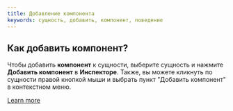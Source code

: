 ```yaml
---
title: Добавление компонента
keywords: сущность, добавить, компонент, поведение
---
```


## Как добавить компонент?

Чтобы добавить **компонент** к сущности, выберите сущность и нажмите **Добавить компонент** в **Инспекторе**. Также, вы можете кликнуть по сущности правой кнопкой мыши и выбрать пункт "Добавить компонент" в контекстном меню.

[Learn more](https://developer.playcanvas.com/en/user-manual/packs/components/)

